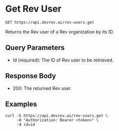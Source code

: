 # Get Rev User

```http
GET https://api.devrev.ai/rev-users.get
```

Returns the Rev user of a Rev organization by its ID.



## Query Parameters

- Id (required): The ID of Rev user to be retrieved.

## Response Body

- 200: The returned Rev user.

## Examples

```shell
curl -G https://api.devrev.ai/rev-users.get \
     -H "Authorization: Bearer <token>" \
     -d id=id
```